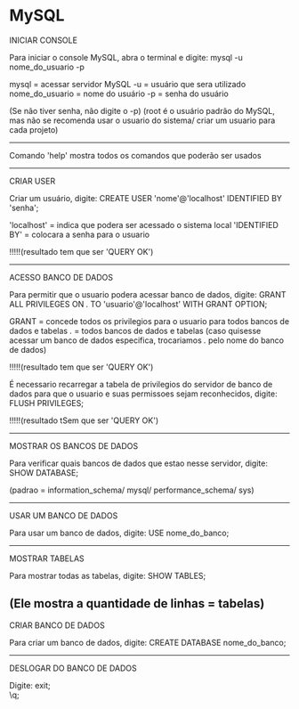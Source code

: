 # MySQL
INICIAR CONSOLE

Para iniciar o console MySQL, abra o terminal e digite:
                        mysql -u nome_do_usuario -p

mysql = acessar servidor MySQL
-u = usuário que sera utilizado
nome_do_usuario = nome do usuário
-p = senha do usuário

(Se não tiver senha, não digite o -p)
(root é o usuário padrão do MySQL, mas não se recomenda usar o usuario do sistema/
criar um usuario para cada projeto)

---------------------------------------------------------------------------------

Comando 'help' mostra todos os comandos que poderão ser usados

---------------------------------------------------------------------------------
CRIAR USER

Criar um usuário, digite:
                        CREATE USER 'nome'@'localhost' IDENTIFIED BY 'senha';

'localhost' = indica que podera ser acessado o sistema local
'IDENTIFIED BY' = colocara a senha para o usuario

!!!!!(resultado tem que ser 'QUERY OK')

---------------------------------------------------------------------------------
ACESSO BANCO DE DADOS

Para permitir que o usuario podera acessar banco de dados, digite:
                        GRANT ALL PRIVILEGES ON *.* TO 'usuario'@'localhost' WITH GRANT OPTION;

GRANT = concede todos os privilegios para o usuario para todos bancos de dados e tabelas
 *.* = todos bancos de dados e tabelas
(caso quisesse acessar um banco de dados especifica, trocariamos *.* pelo nome do banco de dados)

!!!!!(resultado tem que ser 'QUERY OK')


É necessario recarregar a tabela de privilegios do servidor de banco de dados para que o usuario e suas permissoes sejam reconhecidos, digite:
                        FLUSH PRIVILEGES;

!!!!!(resultado tSem que ser 'QUERY OK')

---------------------------------------------------------------------------------
MOSTRAR OS BANCOS DE DADOS

Para verificar quais bancos de dados que estao nesse servidor, digite:
                        SHOW DATABASE;

(padrao = information_schema/ mysql/ performance_schema/ sys)

---------------------------------------------------------------------------------
USAR UM BANCO DE DADOS

Para usar um banco de dados, digite:
                        USE nome_do_banco;

---------------------------------------------------------------------------------
MOSTRAR TABELAS

Para mostrar todas as tabelas, digite:
                        SHOW TABLES;

(Ele mostra a quantidade de linhas = tabelas)
---------------------------------------------------------------------------------
CRIAR BANCO DE DADOS

Para criar um banco de dados, digite:
                        CREATE DATABASE nome_do_banco;

---------------------------------------------------------------------------------
DESLOGAR DO BANCO DE DADOS

Digite:
                        exit;          
                        \q;

